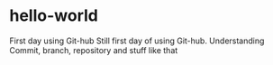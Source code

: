# hello-world
First day using Git-hub
Still first day of using Git-hub.
Understanding Commit, branch, repository and stuff like that
